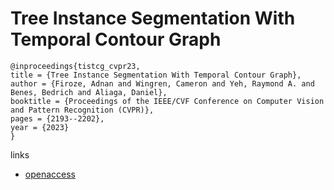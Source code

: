 # Tree Instance Segmentation With Temporal Contour Graph

```
@inproceedings{tistcg_cvpr23,
title = {Tree Instance Segmentation With Temporal Contour Graph},
author = {Firoze, Adnan and Wingren, Cameron and Yeh, Raymond A. and Benes, Bedrich and Aliaga, Daniel},
booktitle = {Proceedings of the IEEE/CVF Conference on Computer Vision and Pattern Recognition (CVPR)},
pages = {2193--2202},
year = {2023}
}
```

links
- [openaccess](http://openaccess.thecvf.com//content/CVPR2023/html/Firoze_Tree_Instance_Segmentation_With_Temporal_Contour_Graph_CVPR_2023_paper.html)
